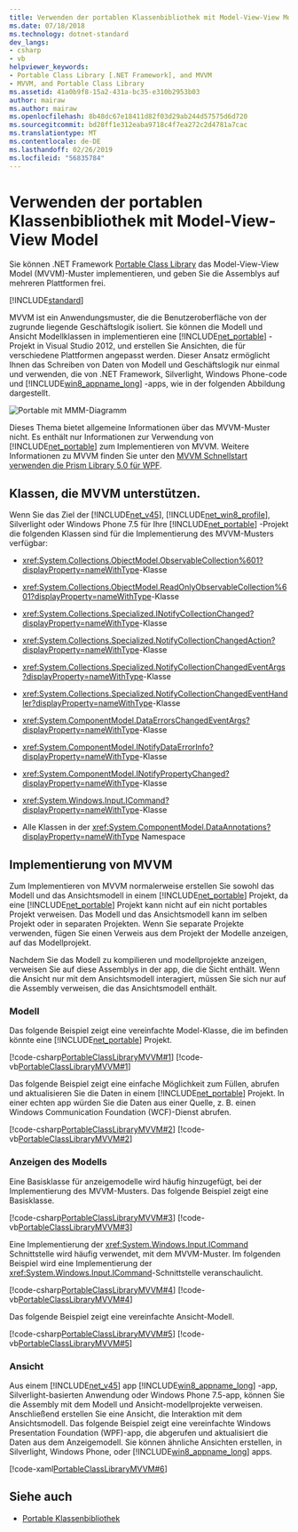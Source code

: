 ```yaml
---
title: Verwenden der portablen Klassenbibliothek mit Model-View-View Model
ms.date: 07/18/2018
ms.technology: dotnet-standard
dev_langs:
- csharp
- vb
helpviewer_keywords:
- Portable Class Library [.NET Framework], and MVVM
- MVVM, and Portable Class Library
ms.assetid: 41a0b9f8-15a2-431a-bc35-e310b2953b03
author: mairaw
ms.author: mairaw
ms.openlocfilehash: 8b48dc67e18411d82f03d29ab244d57575d6d720
ms.sourcegitcommit: bd28ff1e312eaba9718c4f7ea272c2d4781a7cac
ms.translationtype: MT
ms.contentlocale: de-DE
ms.lasthandoff: 02/26/2019
ms.locfileid: "56835784"
---
```

# <a name="using-portable-class-library-with-model-view-view-model"></a>Verwenden der portablen Klassenbibliothek mit Model-View-View Model
Sie können .NET Framework [Portable Class Library](../../../docs/standard/cross-platform/cross-platform-development-with-the-portable-class-library.md) das Model-View-View Model (MVVM)-Muster implementieren, und geben Sie die Assemblys auf mehreren Plattformen frei.

[!INCLUDE[standard](../../../includes/pcl-to-standard.md)]

 MVVM ist ein Anwendungsmuster, die die Benutzeroberfläche von der zugrunde liegende Geschäftslogik isoliert. Sie können die Modell und Ansicht Modellklassen in implementieren eine [!INCLUDE[net_portable](../../../includes/net-portable-md.md)] -Projekt in Visual Studio 2012, und erstellen Sie Ansichten, die für verschiedene Plattformen angepasst werden. Dieser Ansatz ermöglicht Ihnen das Schreiben von Daten von Modell und Geschäftslogik nur einmal und verwenden, die von .NET Framework, Silverlight, Windows Phone-code und [!INCLUDE[win8_appname_long](../../../includes/win8-appname-long-md.md)] -apps, wie in der folgenden Abbildung dargestellt.

 ![Portable mit MMM-Diagramm](../../../docs/standard/cross-platform/media/portablemvvmdiagram.png "PortableMVVMdiagram")

 Dieses Thema bietet allgemeine Informationen über das MVVM-Muster nicht. Es enthält nur Informationen zur Verwendung von [!INCLUDE[net_portable](../../../includes/net-portable-md.md)] zum Implementieren von MVVM. Weitere Informationen zu MVVM finden Sie unter den [MVVM Schnellstart verwenden die Prism Library 5.0 für WPF](https://docs.microsoft.com/previous-versions/msp-n-p/gg430857(v=pandp.40)).

## <a name="classes-that-support-mvvm"></a>Klassen, die MVVM unterstützen.
 Wenn Sie das Ziel der [!INCLUDE[net_v45](../../../includes/net-v45-md.md)], [!INCLUDE[net_win8_profile](../../../includes/net-win8-profile-md.md)], Silverlight oder Windows Phone 7.5 für Ihre [!INCLUDE[net_portable](../../../includes/net-portable-md.md)] -Projekt die folgenden Klassen sind für die Implementierung des MVVM-Musters verfügbar:

-   <xref:System.Collections.ObjectModel.ObservableCollection%601?displayProperty=nameWithType>-Klasse

-   <xref:System.Collections.ObjectModel.ReadOnlyObservableCollection%601?displayProperty=nameWithType>-Klasse

-   <xref:System.Collections.Specialized.INotifyCollectionChanged?displayProperty=nameWithType>-Klasse

-   <xref:System.Collections.Specialized.NotifyCollectionChangedAction?displayProperty=nameWithType>-Klasse

-   <xref:System.Collections.Specialized.NotifyCollectionChangedEventArgs?displayProperty=nameWithType>-Klasse

-   <xref:System.Collections.Specialized.NotifyCollectionChangedEventHandler?displayProperty=nameWithType>-Klasse

-   <xref:System.ComponentModel.DataErrorsChangedEventArgs?displayProperty=nameWithType>-Klasse

-   <xref:System.ComponentModel.INotifyDataErrorInfo?displayProperty=nameWithType>-Klasse

-   <xref:System.ComponentModel.INotifyPropertyChanged?displayProperty=nameWithType>-Klasse

-   <xref:System.Windows.Input.ICommand?displayProperty=nameWithType>-Klasse

-   Alle Klassen in der <xref:System.ComponentModel.DataAnnotations?displayProperty=nameWithType> Namespace

## <a name="implementing-mvvm"></a>Implementierung von MVVM
 Zum Implementieren von MVVM normalerweise erstellen Sie sowohl das Modell und das Ansichtsmodell in einem [!INCLUDE[net_portable](../../../includes/net-portable-md.md)] Projekt, da eine [!INCLUDE[net_portable](../../../includes/net-portable-md.md)] Projekt kann nicht auf ein nicht portables Projekt verweisen. Das Modell und das Ansichtsmodell kann im selben Projekt oder in separaten Projekten. Wenn Sie separate Projekte verwenden, fügen Sie einen Verweis aus dem Projekt der Modelle anzeigen, auf das Modellprojekt.

 Nachdem Sie das Modell zu kompilieren und modellprojekte anzeigen, verweisen Sie auf diese Assemblys in der app, die die Sicht enthält. Wenn die Ansicht nur mit dem Ansichtsmodell interagiert, müssen Sie sich nur auf die Assembly verweisen, die das Ansichtsmodell enthält.

### <a name="model"></a>Modell
 Das folgende Beispiel zeigt eine vereinfachte Model-Klasse, die im befinden könnte eine [!INCLUDE[net_portable](../../../includes/net-portable-md.md)] Projekt.

 [!code-csharp[PortableClassLibraryMVVM#1](../../../samples/snippets/csharp/VS_Snippets_CLR/portableclasslibrarymvvm/cs/customer.cs#1)]
 [!code-vb[PortableClassLibraryMVVM#1](../../../samples/snippets/visualbasic/VS_Snippets_CLR/portableclasslibrarymvvm/vb/customer.vb#1)]

 Das folgende Beispiel zeigt eine einfache Möglichkeit zum Füllen, abrufen und aktualisieren Sie die Daten in einem [!INCLUDE[net_portable](../../../includes/net-portable-md.md)] Projekt. In einer echten app würden Sie die Daten aus einer Quelle, z. B. einen Windows Communication Foundation (WCF)-Dienst abrufen.

 [!code-csharp[PortableClassLibraryMVVM#2](../../../samples/snippets/csharp/VS_Snippets_CLR/portableclasslibrarymvvm/cs/customerrepository.cs#2)]
 [!code-vb[PortableClassLibraryMVVM#2](../../../samples/snippets/visualbasic/VS_Snippets_CLR/portableclasslibrarymvvm/vb/customerrepository.vb#2)]

### <a name="view-model"></a>Anzeigen des Modells
 Eine Basisklasse für anzeigemodelle wird häufig hinzugefügt, bei der Implementierung des MVVM-Musters. Das folgende Beispiel zeigt eine Basisklasse.

 [!code-csharp[PortableClassLibraryMVVM#3](../../../samples/snippets/csharp/VS_Snippets_CLR/portableclasslibrarymvvm/cs/viewmodelbase.cs#3)]
 [!code-vb[PortableClassLibraryMVVM#3](../../../samples/snippets/visualbasic/VS_Snippets_CLR/portableclasslibrarymvvm/vb/viewmodelbase.vb#3)]

 Eine Implementierung der <xref:System.Windows.Input.ICommand> Schnittstelle wird häufig verwendet, mit dem MVVM-Muster. Im folgenden Beispiel wird eine Implementierung der <xref:System.Windows.Input.ICommand>-Schnittstelle veranschaulicht.

 [!code-csharp[PortableClassLibraryMVVM#4](../../../samples/snippets/csharp/VS_Snippets_CLR/portableclasslibrarymvvm/cs/relaycommand.cs#4)]
 [!code-vb[PortableClassLibraryMVVM#4](../../../samples/snippets/visualbasic/VS_Snippets_CLR/portableclasslibrarymvvm/vb/relaycommand.vb#4)]

 Das folgende Beispiel zeigt eine vereinfachte Ansicht-Modell.

 [!code-csharp[PortableClassLibraryMVVM#5](../../../samples/snippets/csharp/VS_Snippets_CLR/portableclasslibrarymvvm/cs/mainpageviewmodel.cs#5)]
 [!code-vb[PortableClassLibraryMVVM#5](../../../samples/snippets/visualbasic/VS_Snippets_CLR/portableclasslibrarymvvm/vb/customerviewmodel.vb#5)]  
  
### <a name="view"></a>Ansicht  
 Aus einem [!INCLUDE[net_v45](../../../includes/net-v45-md.md)] app [!INCLUDE[win8_appname_long](../../../includes/win8-appname-long-md.md)] -app, Silverlight-basierten Anwendung oder Windows Phone 7.5-app, können Sie die Assembly mit dem Modell und Ansicht-modellprojekte verweisen.  Anschließend erstellen Sie eine Ansicht, die Interaktion mit dem Ansichtsmodell. Das folgende Beispiel zeigt eine vereinfachte Windows Presentation Foundation (WPF)-app, die abgerufen und aktualisiert die Daten aus dem Anzeigemodell. Sie können ähnliche Ansichten erstellen, in Silverlight, Windows Phone, oder [!INCLUDE[win8_appname_long](../../../includes/win8-appname-long-md.md)] apps.  
  
 [!code-xaml[PortableClassLibraryMVVM#6](../../../samples/snippets/csharp/VS_Snippets_CLR/portableclasslibrarymvvm/cs/mainwindow.xaml#6)]  
  
## <a name="see-also"></a>Siehe auch

- [Portable Klassenbibliothek](../../../docs/standard/cross-platform/cross-platform-development-with-the-portable-class-library.md)
